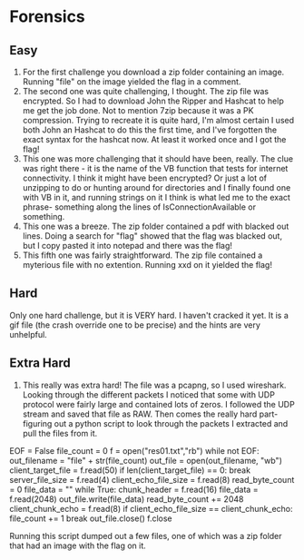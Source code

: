 # Forensics

## Easy
1. For the first challenge you download a zip folder containing an image. Running "file" on the image yielded the flag in a comment.
2. The second one was quite challenging, I thought. The zip file was encrypted. So I had to download John the Ripper and Hashcat to help me get the job done. Not to mention 7zip because it was a PK compression.
   Trying to recreate it is quite hard, I'm almost certain I used both John an Hashcat to do this the first time, and I've forgotten the exact syntax for the hashcat now. At least it worked once and I got the flag!
3. This one was more challenging that it should have been, really. The clue was right there - it is the name of the VB function that tests for internet connectivity. I think it might have been encrypted? Or just a lot of unzipping to do or hunting around for directories and I finally found one with VB in it, and running strings on it I think is what led me to the exact phrase- something along the lines of IsConnectionAvailable or something.
4. This one was a breeze. The zip folder contained a pdf with blacked out lines. Doing a search for "flag" showed that the flag was blacked out, but I copy pasted it into notepad and there was the flag!
5. This fifth one was fairly straightforward. The zip file contained a myterious file with no extention. Running xxd on it yielded the flag!

## Hard
Only one hard challenge, but it is VERY hard. I haven't cracked it yet. It is a gif file (the crash override one to be precise) and the hints are very unhelpful. 

## Extra Hard
1. This really was extra hard! The file was a pcapng, so I used wireshark. Looking through the different packets I noticed that some with UDP protocol were fairly large and contained lots of zeros. I followed the UDP stream and saved that file as RAW. Then comes the really hard part- figuring out a python script to look through the packets I extracted and pull the files from it. 

EOF = False
file_count = 0
f = open("res01.txt","rb")
while not EOF:
    out_filename = "file" + str(file_count)
    out_file = open(out_filename, "wb")
    client_target_file = f.read(50)
    if len(client_target_file) == 0:
        break
    server_file_size = f.read(4)
    client_echo_file_size = f.read(8)
    read_byte_count = 0
    file_data = ""
    while True:
        chunk_header = f.read(16)
        file_data = f.read(2048)
        out_file.write(file_data)
        read_byte_count += 2048
        client_chunk_echo = f.read(8)
        if client_echo_file_size == client_chunk_echo:
            file_count += 1
            break
    out_file.close()
f.close    

Running this script dumped out a few files, one of which was a zip folder that had an image with the flag on it.
